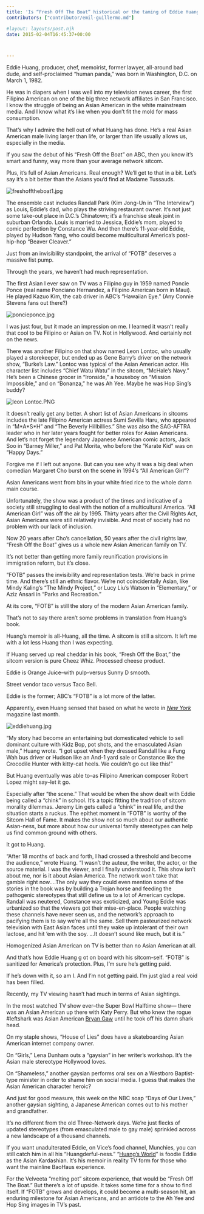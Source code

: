 ```yaml
---
title: 'Is “Fresh Off The Boat” historical or the taming of Eddie Huang?'
contributors: ["contributor/emil-guillermo.md"]

#layout: layouts/post.njk
date: 2015-02-04T16:45:37+00:00



---
```


Eddie Huang, producer, chef, memoirist, former lawyer, all-around bad dude, and
self-proclaimed “human panda,” was born in Washington, D.C. on March 1, 1982.

He was in diapers when I was well into my television news career, the first
Filipino American on one of the big three network affiliates in San Francisco. I
know the struggle of being an Asian American in the white mainstream media. And
I know what it’s like when you don’t fit the mold for mass consumption.

That’s why I admire the hell out of what Huang has done. He’s a real Asian
American male living larger than life, or larger than life usually allows us,
especially in the media.

If you saw the debut of his “Fresh Off the Boat” on ABC, then you know it’s
smart and funny, way more than your average network sitcom.

Plus, it’s full of Asian Americans. Real enough? We’ll get to that in a bit.
Let’s say it’s a bit better than the Asians you’d find at Madame Tussauds.

![freshofftheboat1.jpg](/uploads/freshofftheboat1.jpg)

The ensemble cast includes Randall Park (Kim Jong-Un in “The Interview”) as
Louis, Eddie’s dad, who plays the striving restaurant owner. It’s not just some
take-out place in D.C.’s Chinatown; it’s a franchise steak joint in suburban
Orlando. Louis is married to Jessica, Eddie’s mom, played to comic perfection by
Constance Wu. And then there’s 11-year-old Eddie, played by Hudson Yang, who
could become multicultural America’s post-hip-hop “Beaver Cleaver.”

Just from an invisibility standpoint, the arrival of “FOTB” deserves a massive
fist pump.

Through the years, we haven’t had much representation.

The first Asian I ever saw on TV was a Filipino guy in 1959 named Poncie Ponce
(real name Ponciano Hernandez, a Filipino American born in Maui). He played
Kazuo Kim, the cab driver in ABC’s “Hawaiian Eye.” (Any Connie Stevens fans out
there?)

![poncieponce.jpg](/uploads/poncieponce.jpg)

I was just four, but it made an impression on me. I learned it wasn’t really
that cool to be Filipino or Asian on TV. Not in Hollywood. And certainly not on
the news.

There was another Filipino on that show named Leon Lontoc, who usually played a
storekeeper, but ended up as Gene Barry’s driver on the network show, “Burke’s
Law.” Lontoc was typical of the Asian American actor. His character list
includes “Chief Watu Watu” in the sitcom, “McHale’s Navy.” He’s been a Chinese
grocer in “Ironside,” a houseboy on “Mission Impossible,” and on “Bonanza,” he
was Ah Yee. Maybe he was Hop Sing’s buddy?

![leon Lontoc.PNG](/uploads/leon%20Lontoc.PNG)

It doesn’t really get any better. A short list of Asian Americans in sitcoms
includes the late Filipino American actress Sumi Sevilla Haru, who appeared in
“M\*A\*S\*H” and “The Beverly Hillbillies.” She was also the SAG-AFTRA leader who
in her later years fought for better roles for Asian Americans. And let’s not
forget the legendary Japanese American comic actors, Jack Soo in “Barney
Miller,” and Pat Morita, who before the “Karate Kid” was on “Happy Days.”

Forgive me if I left out anyone. But can you see why it was a big deal when
comedian Margaret Cho burst on the scene in 1994’s “All American Girl”?

Asian Americans went from bits in your white fried rice to the whole damn main
course.

Unfortunately, the show was a product of the times and indicative of a society
still struggling to deal with the notion of a multicultural America. “All
American Girl” was off the air by 1995. Thirty years after the Civil Rights Act,
Asian Americans were still relatively invisible. And most of society had no
problem with our lack of inclusion.

Now 20 years after Cho’s cancellation, 50 years after the civil rights law,
“Fresh Off the Boat” gives us a whole new Asian American family on TV.

It’s not better than getting more family reunification provisions in immigration
reform, but it’s close.

“FOTB” passes the invisibility and representation tests.  We’re back in prime
time.  And there’s still an ethnic flavor. We’re not coincidentally Asian, like
Mindy Kaling’s “The Mindy Project,” or Lucy Liu’s Watson in “Elementary,” or
Aziz Ansari in “Parks and Recreation.”

At its core, “FOTB” is still the story of the modern Asian American family.

That’s not to say there aren’t some problems in translation from Huang’s book.

Huang’s memoir is all-Huang, all the time. A sitcom is still a sitcom. It left
me with a lot less Huang than I was expecting.

If Huang served up real cheddar in his book, “Fresh Off the Boat,” the sitcom
version is pure Cheez Whiz.  Processed cheese product.

Eddie is Orange Juice–with pulp–versus Sunny D smooth.

Street vendor taco versus Taco Bell.

Eddie is the former; ABC’s “FOTB” is a lot more of the latter.

Apparently, even Huang sensed that based on what he wrote in _[New
York](https://www.vulture.com/2015/01/eddie-huang-fresh-off-the-boat-abc.html)_
magazine last month.

![eddiehuang.jpg](/uploads/eddiehuang.jpg)

“My story had become an entertaining but domesticated vehicle to sell dominant
culture with Kidz Bop, pot shots, and the emasculated Asian male,” Huang wrote.
“I got upset when they dressed Randall like a Fung Wah bus driver or Hudson like
an And-1 yard sale or Constance like the Crocodile Hunter with kitty-cat heels.
We couldn’t go out like this!”

But Huang eventually was able to–as Filipino American composer Robert Lopez
might say–let it go.

Especially after “the scene.” That would be when the show dealt with Eddie being
called a “chink” in school. It’s a topic fitting the tradition of sitcom
morality dilemmas. Jeremy Lin gets called a “chink” in real life, and the
situation starts a ruckus. The epithet moment in “FOTB” is worthy of the Sitcom
Hall of Fame. It makes the show not so much about our authentic Asian-ness, but
more about how our universal family stereotypes can help us find common ground
with others.

It got to Huang.

“After 18 months of back and forth, I had crossed a threshold and become the
audience,” wrote Huang. “I wasn’t the auteur, the writer, the actor, or the
source material. I was the viewer, and I finally understood it. This show isn’t
about me, nor is it about Asian America. The network won’t take that gamble
right now….The only way they could even mention some of the stories in the book
was by building a Trojan horse and feeding the pathogenic stereotypes that still
define us to a lot of American cyclope. Randall was neutered, Constance was
exoticized, and Young Eddie was urbanized so that the viewers got their
mise-en-place. People watching these channels have never seen us, and the
network’s approach to pacifying them is to say we’re all the same. Sell them
pasteurized network television with East Asian faces until they wake up
intolerant of their own lactose, and hit ’em with the soy. …It doesn’t sound
like much, but it is.”

Homogenized Asian American on TV is better than no Asian American at all.

And that’s how Eddie Huang g ot on board with his sitcom-self. “FOTB” is
sanitized for America’s protection. Plus, I’m sure he’s getting paid.

If he’s down with it, so am I. And I’m not getting paid. I’m just glad a real
void has been filled.

Recently, my TV viewing hasn’t had much in terms of Asian sightings.

In the most watched TV show ever–the Super Bowl Halftime show— there was an
Asian American up there with Katy Perry. But who knew the rogue #leftshark was
Asian American [Bryan Gaw](instagram.com/p/ylTd31rATg) until he took off his
damn shark head.

On my staple shows, “House of Lies” does have a skateboarding Asian American
internet company owner.

On “Girls,” Lena Dunham outs a “gaysian” in her writer’s workshop. It’s the
Asian male stereotype Hollywood loves.

On “Shameless,” another gaysian performs oral sex on a Westboro Baptist-type
minister in order to shame him on social media. I guess that makes the Asian
American character heroic?

And just for good measure, this week on the NBC soap “Days of Our Lives,”
another gaysian sighting, a Japanese American comes out to his mother and
grandfather.

It’s no different from the old Three-Network days. We’re just flecks of updated
stereotypes (from emasculated male to gay male) sprinkled across a new landscape
of a thousand channels.

If you want unadulterated Eddie, on Vice’s food channel, Munchies, you can still
catch him in all his “Huangderful-ness.” “[Huang’s
World](https://munchies.vice.com/show/huangs-world)” is foodie Eddie as the Asian
Kardashian. It’s his memoir in reality TV form for those who want the mainline
BaoHaus experience.

For the Velveeta “melting pot” sitcom experience, that would be “Fresh Off The
Boat.” But there’s a lot of upside. It takes some time for a show to find
itself. If “FOTB” grows and develops, it could become a multi-season hit, an
enduring milestone for Asian Americans, and an antidote to the Ah Yee and Hop
Sing images in TV’s past.
